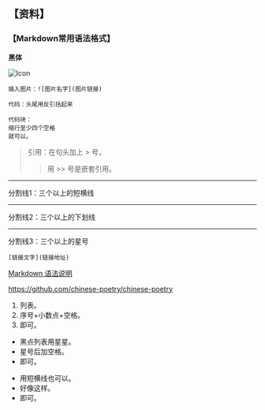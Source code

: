 ## 【资料】






















### 【Markdown常用语法格式】

**黑体**

![Icon](https://tingfengting.files.wordpress.com/2018/08/10.jpg)

`插入图片：![图片名字](图片链接)`

`代码：头尾用反引括起来`

    代码块：
    缩行至少四个空格
    就可以。


> 引用：在句头加上 > 号，
>> 用 >> 号是嵌套引用。


----
分割线1：三个以上的短横线
____
分割线2：三个以上的下划线
****
分割线3：三个以上的星号


`[链接文字](链接地址)`

[Markdown 语法说明](https://www.appinn.com/markdown/)

https://github.com/chinese-poetry/chinese-poetry


1. 列表。
2. 序号+小数点+空格。
3. 即可。 

* 黑点列表用星星。
* 星号后加空格。
* 即可。

- 用短横线也可以。
- 好像这样。
- 即可。
